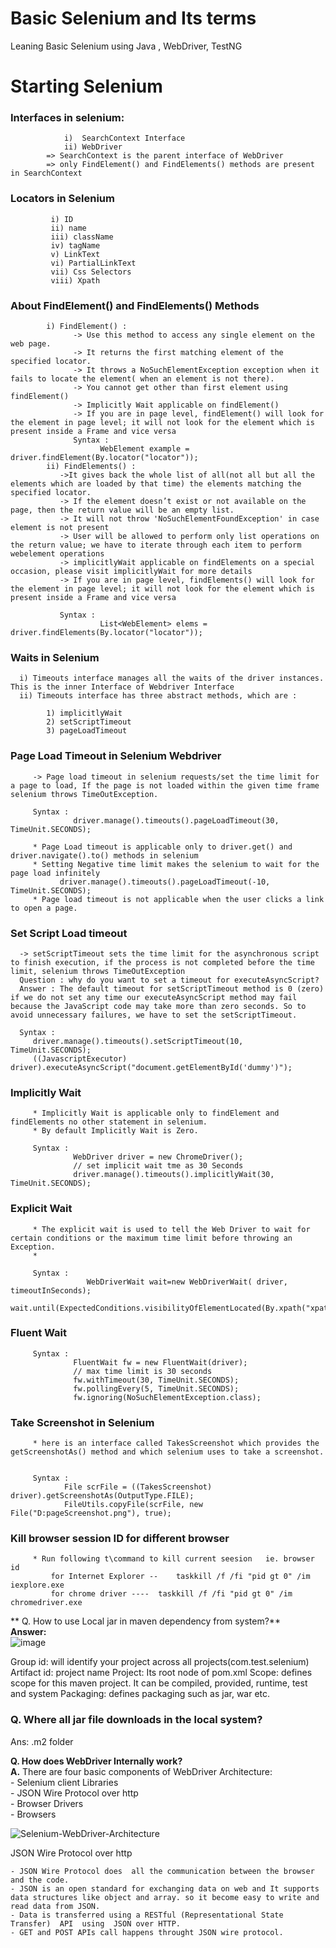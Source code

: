 # Basic Selenium and Its terms 
Leaning Basic Selenium using Java , WebDriver, TestNG

# Starting Selenium
   ### Interfaces in selenium:
                i)  SearchContext Interface
                ii) WebDriver
            => SearchContext is the parent interface of WebDriver    
            => only FindElement() and FindElements() methods are present in SearchContext
 
   ### Locators in Selenium
             i) ID
             ii) name
             iii) className
             iv) tagName
             v) LinkText
             vi) PartialLinkText
             vii) Css Selectors
             viii) Xpath
     
   ### About FindElement() and FindElements() Methods
            i) FindElement() : 
                  -> Use this method to access any single element on the web page.
                  -> It returns the first matching element of the specified locator.
                  -> It throws a NoSuchElementException exception when it fails to locate the element( when an element is not there).
                  -> You cannot get other than first element using findElement()
                  -> Implicitly Wait applicable on findElement()
                  -> If you are in page level, findElement() will look for the element in page level; it will not look for the element which is present inside a Frame and vice versa
                  Syntax :
                        WebElement example = driver.findElement(By.locator("locator"));
            ii) FindElements() : 
               ->It gives back the whole list of all(not all but all the elements which are loaded by that time) the elements matching the specified locator.
               -> If the element doesn’t exist or not available on the page, then the return value will be an empty list.
               -> It will not throw 'NoSuchElementFoundException' in case element is not present
               -> User will be allowed to perform only list operations on the return value; we have to iterate through each item to perform webelement operations
               -> implicitlyWait applicable on findElements on a special occasion, please visit implicitlyWait for more details
               -> If you are in page level, findElements() will look for the element in page level; it will not look for the element which is present inside a Frame and vice versa
               
               Syntax :
                        List<WebElement> elems = driver.findElements(By.locator("locator"));

### Waits in Selenium
      i) Timeouts interface manages all the waits of the driver instances. This is the inner Interface of Webdriver Interface
      ii) Timeouts interface has three abstract methods, which are :

            1) implicitlyWait
            2) setScriptTimeout
            3) pageLoadTimeout
 ### Page Load Timeout in Selenium Webdriver
         -> Page load timeout in selenium requests/set the time limit for a page to load, If the page is not loaded within the given time frame selenium throws TimeOutException.
         
         Syntax :
                  driver.manage().timeouts().pageLoadTimeout(30, TimeUnit.SECONDS);
                  
         * Page Load timeout is applicable only to driver.get() and driver.navigate().to() methods in selenium
         * Setting Negative time limit makes the selenium to wait for the page load infinitely
               driver.manage().timeouts().pageLoadTimeout(-10, TimeUnit.SECONDS);
         * Page load timeout is not applicable when the user clicks a link to open a page.
### Set Script Load timeout
      -> setScriptTimeout sets the time limit for the asynchronous script to finish execution, if the process is not completed before the time limit, selenium throws TimeOutException
      Question : why do you want to set a timeout for executeAsyncScript?
      Answer : The default timeout for setScriptTimeout method is 0 (zero) if we do not set any time our executeAsyncScript method may fail because the JavaScript code may take more than zero seconds. So to avoid unnecessary failures, we have to set the setScriptTimeout.
   
      Syntax : 
         driver.manage().timeouts().setScriptTimeout(10, TimeUnit.SECONDS);
         ((JavascriptExecutor) driver).executeAsyncScript("document.getElementById('dummy')");

   ### Implicitly Wait
         * Implicitly Wait is applicable only to findElement and findElements no other statement in selenium.
         * By default Implicitly Wait is Zero.
         
         Syntax :
                  WebDriver driver = new ChromeDriver();
                  // set implicit wait tme as 30 Seconds
                  driver.manage().timeouts().implicitlyWait(30, TimeUnit.SECONDS);
                  
                  
  ### Explicit Wait
         * The explicit wait is used to tell the Web Driver to wait for certain conditions or the maximum time limit before throwing an Exception.
         * 
         
         Syntax : 
                     WebDriverWait wait=new WebDriverWait( driver, timeoutInSeconds);
                     wait.until(ExpectedConditions.visibilityOfElementLocated(By.xpath("xpath")));
 ### Fluent Wait
         
         Syntax :
                  FluentWait fw = new FluentWait(driver);
                  // max time limit is 30 seconds
                  fw.withTimeout(30, TimeUnit.SECONDS);
                  fw.pollingEvery(5, TimeUnit.SECONDS);
                  fw.ignoring(NoSuchElementException.class);
                  
                  
                  
 ### Take Screenshot in Selenium
         * here is an interface called TakesScreenshot which provides the getScreenshotAs() method and which selenium uses to take a screenshot.
         
         
         Syntax :
                File scrFile = ((TakesScreenshot) driver).getScreenshotAs(OutputType.FILE);
                FileUtils.copyFile(scrFile, new File("D:pageScreenshot.png"), true); 
   
        
 ### Kill browser session ID for different browser
         * Run following t\command to kill current seesion   ie. browser id 
             for Internet Explorer --    taskkill /f /fi "pid gt 0" /im iexplore.exe
             for chrome driver ----  taskkill /f /fi "pid gt 0" /im chromedriver.exe
        
        
** Q. How to use Local jar in maven dependency from system?**<br>
**Answer:** <br>
         ![image](https://user-images.githubusercontent.com/45819133/133749002-03206cd7-2d1f-4341-8aa4-594c6f1e0619.png)

Group id: will identify your project across all projects(com.test.selenium)
Artifact id: project name
Project:  Its root node of pom.xml
Scope: defines scope for this maven project. It can be compiled, provided, runtime, test and system
Packaging: defines packaging such as jar, war etc.
### **Q. Where all jar file downloads in the local system?** <br>
Ans: 	.m2 folder
       
**Q. How does WebDriver Internally work?** <br>
**A.**  There are four basic components of WebDriver Architecture: <br>
      - Selenium client Libraries <br>
      - JSON Wire Protocol over http <br>
      - Browser Drivers <br>
      - Browsers <br>

![Selenium-WebDriver-Architecture](https://user-images.githubusercontent.com/45819133/197811998-8e32e2f7-99f1-4c45-8bfb-012be78311df.jpg)

JSON Wire Protocol over http

	- JSON Wire Protocol does  all the communication between the browser and the code. 
	- JSON is an open standard for exchanging data on web and It supports data structures like object and array. so it become easy to write and read data from JSON.
	- Data is transferred using a RESTful (Representational State Transfer)  API  using  JSON over HTTP.
	- GET and POST APIs call happens throught JSON wire protocol.

        
        
    

